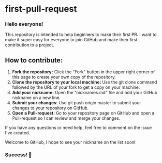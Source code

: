 # first-pull-request
### Hello everyone!
This repository is intended to help beginners to make their first PR. I want to make it super easy for everyone to join GitHub and make their first contribution to a project.
## How to contribute:
1. **Fork the repository:** Click the "Fork" button in the upper right corner of this page to create your own copy of the repository.
2. **Clone the repository to your local machine:** Use the git clone command followed by the URL of your fork to get a copy on your machine.
4. **Add your nickname:** Open the "nicknames.md" file and add your GitHub nickname on a new line.
5. **Submit your changes:** Use git push origin master to submit your changes to your repository on GitHub.
6. **Open a Pull-request:** Go to your repository page on GitHub and open a Pull-request so I can review and merge your changes.

If you have any questions or need help, feel free to comment on the issue I've created.

Welcome to GitHub, I hope to see your nickname on the list soon!

### Success! 🎉
